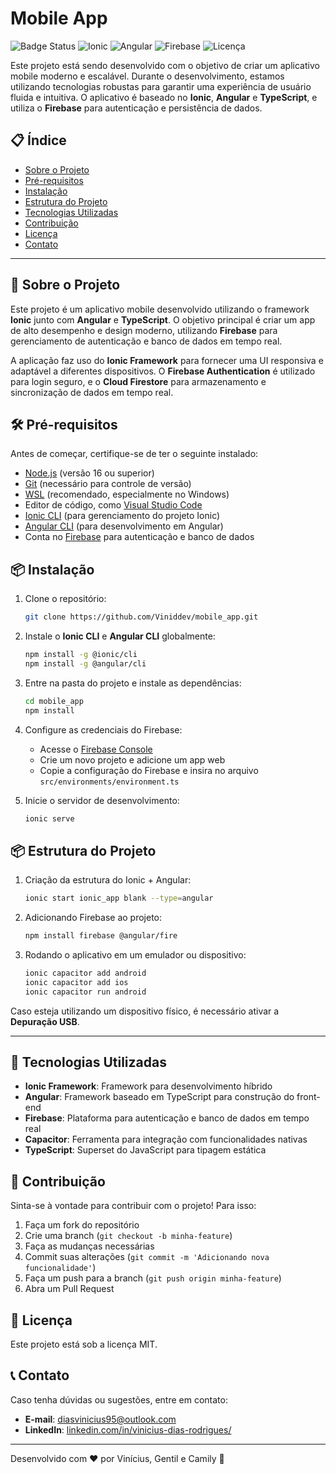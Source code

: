 # Mobile App

![Badge Status](https://img.shields.io/badge/status-Em%20Desenvolvimento-yellow)
![Ionic](https://img.shields.io/badge/Ionic-%3E%3D%206.0-blue)
![Angular](https://img.shields.io/badge/Angular-%3E%3D%2015.0-blue)
![Firebase](https://img.shields.io/badge/Firebase-Authentication%20%26%20Database-orange)
![Licença](https://img.shields.io/badge/licen%C3%A7a-MIT-green)

Este projeto está sendo desenvolvido com o objetivo de criar um aplicativo mobile moderno e escalável. Durante o desenvolvimento, estamos utilizando tecnologias robustas para garantir uma experiência de usuário fluida e intuitiva. O aplicativo é baseado no **Ionic**, **Angular** e **TypeScript**, e utiliza o **Firebase** para autenticação e persistência de dados.

## 📋 Índice

- [Sobre o Projeto](#sobre-o-projeto)
- [Pré-requisitos](#pré-requisitos)
- [Instalação](#instalação)
- [Estrutura do Projeto](#estrutura-do-projeto)
- [Tecnologias Utilizadas](#tecnologias-utilizadas)
- [Contribuição](#contribuição)
- [Licença](#licença)
- [Contato](#contato)

---

## 🚀 Sobre o Projeto

Este projeto é um aplicativo mobile desenvolvido utilizando o framework **Ionic** junto com **Angular** e **TypeScript**. O objetivo principal é criar um app de alto desempenho e design moderno, utilizando **Firebase** para gerenciamento de autenticação e banco de dados em tempo real.

A aplicação faz uso do **Ionic Framework** para fornecer uma UI responsiva e adaptável a diferentes dispositivos. O **Firebase Authentication** é utilizado para login seguro, e o **Cloud Firestore** para armazenamento e sincronização de dados em tempo real.

## 🛠 Pré-requisitos

Antes de começar, certifique-se de ter o seguinte instalado:

- [Node.js](https://nodejs.org/) (versão 16 ou superior)
- [Git](https://git-scm.com/) (necessário para controle de versão)
- [WSL](https://www.youtube.com/watch?v=o1_E4PBl30s) (recomendado, especialmente no Windows)
- Editor de código, como [Visual Studio Code](https://code.visualstudio.com/)
- [Ionic CLI](https://ionicframework.com/docs/cli) (para gerenciamento do projeto Ionic)
- [Angular CLI](https://angular.io/cli) (para desenvolvimento em Angular)
- Conta no [Firebase](https://firebase.google.com/) para autenticação e banco de dados

## 📦 Instalação

1. Clone o repositório:
   ```bash
   git clone https://github.com/Viniddev/mobile_app.git
   ```

2. Instale o **Ionic CLI** e **Angular CLI** globalmente:
   ```bash
   npm install -g @ionic/cli
   npm install -g @angular/cli
   ```

3. Entre na pasta do projeto e instale as dependências:
   ```bash
   cd mobile_app
   npm install
   ```

4. Configure as credenciais do Firebase:
   - Acesse o [Firebase Console](https://console.firebase.google.com/)
   - Crie um novo projeto e adicione um app web
   - Copie a configuração do Firebase e insira no arquivo `src/environments/environment.ts`

5. Inicie o servidor de desenvolvimento:
   ```bash
   ionic serve
   ```

## 📦 Estrutura do Projeto

1. Criação da estrutura do Ionic + Angular:
   ```bash
   ionic start ionic_app blank --type=angular
   ```

2. Adicionando Firebase ao projeto:
   ```bash
   npm install firebase @angular/fire
   ```

3. Rodando o aplicativo em um emulador ou dispositivo:
   ```bash
   ionic capacitor add android
   ionic capacitor add ios
   ionic capacitor run android
   ```

Caso esteja utilizando um dispositivo físico, é necessário ativar a **Depuração USB**.

---

## 🚀 Tecnologias Utilizadas

- **Ionic Framework**: Framework para desenvolvimento híbrido
- **Angular**: Framework baseado em TypeScript para construção do front-end
- **Firebase**: Plataforma para autenticação e banco de dados em tempo real
- **Capacitor**: Ferramenta para integração com funcionalidades nativas
- **TypeScript**: Superset do JavaScript para tipagem estática

## 🤝 Contribuição

Sinta-se à vontade para contribuir com o projeto! Para isso:

1. Faça um fork do repositório
2. Crie uma branch (`git checkout -b minha-feature`)
3. Faça as mudanças necessárias
4. Commit suas alterações (`git commit -m 'Adicionando nova funcionalidade'`)
5. Faça um push para a branch (`git push origin minha-feature`)
6. Abra um Pull Request

## 📜 Licença

Este projeto está sob a licença MIT.

## 📞 Contato

Caso tenha dúvidas ou sugestões, entre em contato:

- **E-mail**: diasvinicius95@outlook.com
- **LinkedIn**: [linkedin.com/in/vinicius-dias-rodrigues/](https://www.linkedin.com/in/vinicius-dias-rodrigues/)

---

Desenvolvido com ❤️ por Vinícius, Gentil e Camily 🚀


